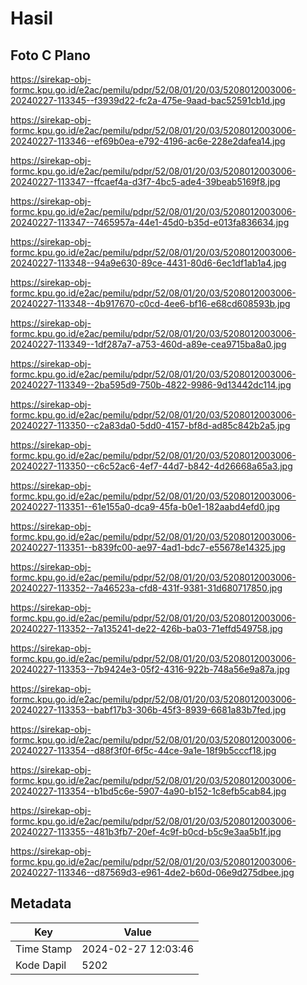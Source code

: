# Hasil

## Foto C Plano

https://sirekap-obj-formc.kpu.go.id/e2ac/pemilu/pdpr/52/08/01/20/03/5208012003006-20240227-113345--f3939d22-fc2a-475e-9aad-bac52591cb1d.jpg

https://sirekap-obj-formc.kpu.go.id/e2ac/pemilu/pdpr/52/08/01/20/03/5208012003006-20240227-113346--ef69b0ea-e792-4196-ac6e-228e2dafea14.jpg

https://sirekap-obj-formc.kpu.go.id/e2ac/pemilu/pdpr/52/08/01/20/03/5208012003006-20240227-113347--ffcaef4a-d3f7-4bc5-ade4-39beab5169f8.jpg

https://sirekap-obj-formc.kpu.go.id/e2ac/pemilu/pdpr/52/08/01/20/03/5208012003006-20240227-113347--7465957a-44e1-45d0-b35d-e013fa836634.jpg

https://sirekap-obj-formc.kpu.go.id/e2ac/pemilu/pdpr/52/08/01/20/03/5208012003006-20240227-113348--94a9e630-89ce-4431-80d6-6ec1df1ab1a4.jpg

https://sirekap-obj-formc.kpu.go.id/e2ac/pemilu/pdpr/52/08/01/20/03/5208012003006-20240227-113348--4b917670-c0cd-4ee6-bf16-e68cd608593b.jpg

https://sirekap-obj-formc.kpu.go.id/e2ac/pemilu/pdpr/52/08/01/20/03/5208012003006-20240227-113349--1df287a7-a753-460d-a89e-cea9715ba8a0.jpg

https://sirekap-obj-formc.kpu.go.id/e2ac/pemilu/pdpr/52/08/01/20/03/5208012003006-20240227-113349--2ba595d9-750b-4822-9986-9d13442dc114.jpg

https://sirekap-obj-formc.kpu.go.id/e2ac/pemilu/pdpr/52/08/01/20/03/5208012003006-20240227-113350--c2a83da0-5dd0-4157-bf8d-ad85c842b2a5.jpg

https://sirekap-obj-formc.kpu.go.id/e2ac/pemilu/pdpr/52/08/01/20/03/5208012003006-20240227-113350--c6c52ac6-4ef7-44d7-b842-4d26668a65a3.jpg

https://sirekap-obj-formc.kpu.go.id/e2ac/pemilu/pdpr/52/08/01/20/03/5208012003006-20240227-113351--61e155a0-dca9-45fa-b0e1-182aabd4efd0.jpg

https://sirekap-obj-formc.kpu.go.id/e2ac/pemilu/pdpr/52/08/01/20/03/5208012003006-20240227-113351--b839fc00-ae97-4ad1-bdc7-e55678e14325.jpg

https://sirekap-obj-formc.kpu.go.id/e2ac/pemilu/pdpr/52/08/01/20/03/5208012003006-20240227-113352--7a46523a-cfd8-431f-9381-31d680717850.jpg

https://sirekap-obj-formc.kpu.go.id/e2ac/pemilu/pdpr/52/08/01/20/03/5208012003006-20240227-113352--7a135241-de22-426b-ba03-71effd549758.jpg

https://sirekap-obj-formc.kpu.go.id/e2ac/pemilu/pdpr/52/08/01/20/03/5208012003006-20240227-113353--7b9424e3-05f2-4316-922b-748a56e9a87a.jpg

https://sirekap-obj-formc.kpu.go.id/e2ac/pemilu/pdpr/52/08/01/20/03/5208012003006-20240227-113353--babf17b3-306b-45f3-8939-6681a83b7fed.jpg

https://sirekap-obj-formc.kpu.go.id/e2ac/pemilu/pdpr/52/08/01/20/03/5208012003006-20240227-113354--d88f3f0f-6f5c-44ce-9a1e-18f9b5cccf18.jpg

https://sirekap-obj-formc.kpu.go.id/e2ac/pemilu/pdpr/52/08/01/20/03/5208012003006-20240227-113354--b1bd5c6e-5907-4a90-b152-1c8efb5cab84.jpg

https://sirekap-obj-formc.kpu.go.id/e2ac/pemilu/pdpr/52/08/01/20/03/5208012003006-20240227-113355--481b3fb7-20ef-4c9f-b0cd-b5c9e3aa5b1f.jpg

https://sirekap-obj-formc.kpu.go.id/e2ac/pemilu/pdpr/52/08/01/20/03/5208012003006-20240227-113346--d87569d3-e961-4de2-b60d-06e9d275dbee.jpg


## Metadata

| Key        | Value               |
| ---------- | ------------------- |
| Time Stamp | 2024-02-27 12:03:46 |
| Kode Dapil | 5202                |



